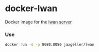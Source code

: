 # docker-lwan

Docker image for the [lwan server](https://github.com/lpereira/lwan)

### Use

```bash
docker run -d -p 8080:8080 jaxgeller/lwan
```
